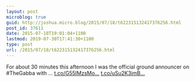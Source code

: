 ```yaml
---
layout: post
microblog: true
guid: http://joshua.micro.blog/2015/07/18/t622315132417376256.html
post_id: 37611
date: 2015-07-18T19:01:04+1100
lastmod: 2019-07-30T17:41:30+1100
type: post
url: /2015/07/18/t622315132417376256.html
---
```

For about 30 minutes this afternoon I was the official ground announcer on #TheGabba with … [t.co/G55IMzsMo...](http://t.co/G55IMzsMoW) [t.co/uSu2K3imB...](http://t.co/uSu2K3imBC)
